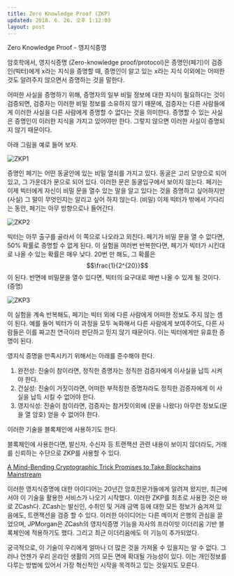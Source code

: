 ```yaml
---
title: Zero Knowledge Proof (ZKP)
updated: 2018. 6. 26. 오후 1:12:03
layout: post
---
```


Zero Knowledge Proof - 영지식증명

암호학에서, 영지식증명 (Zero-knowledge proof/protocol)은 증명인(페기)이 검증인(빅터)에게 x라는 지식을 증명할 때, 증명인이 알고 있는 x라는 지식 이외에는 어떠한 것도 알려주지 않으면서 증명하는 것을 말한다.

어떠한 사실을 증명하기 위해, 증명자의 일부 비밀 정보에 대한 지식이 필요하다는 것이 검증되면, 검증자는 이러한 비밀 정보를 소유하지 않기 때문에, 검증자는 다른 사람들에게 이러한 사실을 다른 사람에게 증명할 수 없다는 것을 의미한다. 증명할 수 있는 사실은 증명인이 이러한 지식을 가지고 있어야만 한다. 그렇지 않으면 이러한 사실이 증명되지 않기 때문이다.

아래 그림을 예로 들어 보자.


![ZKP1](/images/2018/06/ZKP1.png)

증명인 페기는 어떤 동굴안에 있는 비밀 열쇠를 가지고 있다. 동굴은 고리 모양으로 되어 있고, 그 가운데가 문으로 되어 있다. 이러한 문은 동굴입구에서 보이지 않는다. 페기는 이제 빅터에게 자신이 비밀 문을 열수 있는 말을 알고 있다는 것을 증명하고 싶어하지만(사실) 그 말이 무엇인지는 알리고 싶어 하지 않는다. (비밀) 이제 빅터가 밖에서 기다리는 동안, 페기는 아무 방향으로나 들어간다.

![ZKP2](/images/2018/06/ZKP2.png)

빅터는 아무 출구를 골라서 이 쪽으로 나오라고 외친다. 페기가 비밀 문을 열 수 없다면, 50% 확률로 증명할 수 없게 된다. 이 실험을 여러번 반복한다면, 페기가 빅터가 시킨대로 나올 수 있는 확률은 매우 낮다. 20번 만 해도, 그 확률은 $$\frac{1}{2^{20}}$$이 된다. 반면에 비밀문을 열수 있다면, 빅터의 요구대로 매번 나올 수 있게 될 것이다. (증명)

![ZKP3](/images/2018/06/ZKP3.png)

이 실험을 계속 반복해도, 페기는 빅터 외에 다른 사람에게 어떠한 정보도 주지 않는 셈이 된다. 예를 들어 빅터가 이 과정을 모두 녹화해서 다른 사람에게 보여주어도, 다른 사람들은 이를 짜고친 연극이라 판단하고 믿지 않기 때문이다. 이는 빅터에게만 유효한 증명이 된다.

영지식 증명을 만족시키기 위해서는 아래를 준수해야 한다.

1. 완전성: 진술이 참이라면, 정직한 증명자는 정직한 검증자에게 이사실을 납득 시켜야 한다.
2. 건실성: 진술이 거짓이라면, 어떠한 부적징한 증명자라도 정직한 검증자에게 이 사실을 납득 시킬 수 없어야 한다.
3. 영지식성: 진술이 참이라면, 검증자는 참거짓이외에 (문을 나왔다) 아무런 정보도(문을 열 암호) 얻을 수 없어야 한다.

이러한 기술을 블록체인에 사용하기도 한다.

블록체인에 사용한다면, 발신자, 수신자 등 트랜잭션 관련 내용이 보이지 않더라도, 거래를 신뢰하는 수단으로 ZKP를 사용할 수 있다.


[A Mind-Bending Cryptographic Trick Promises to Take Blockchains Mainstream](https://www.technologyreview.com/s/609448/a-mind-bending-cryptographic-trick-promises-to-take-blockchains-mainstream/)

이러한 영지식증명에 대한 아이디어는 20년간 암호전문가들에게 알려져 왔지만, 최근에서야 이 기술을 활용한 서비스가 나오기 시작했다. 이러한 ZKP를 최초로 사용한 것은 바로 ZCash다. ZCash는 발신인, 수취인 및 거래 금액 등에 대한 모든 정보가 숨겨져 있음에도, 트랜잭션을 검증 할 수 있다. 이러한 아이디어는 다른 메이저 은행의 관심을 끌었으며, JPMorgan은 ZCash의 영지식증명 기능을 자사의 프라이빗 이더리움 기반 블록체인에 적용하기도 했다. 그리고 최근 이더리움에도 이 기능이 추가되었다.

궁극적으로, 이 기술이 우리에게 얼마나 더 많은 것을 가져올 수 있을지는 알 수 없다. 그러나 언젠가 우리 온라인 생활의 거의 모든 면에 확대될 가능성이 있다. 이는 개인정보를 다루는 방법에 있어서 가장 혁신적인 시작을 목격하고 있는 것일지도 모른다.
